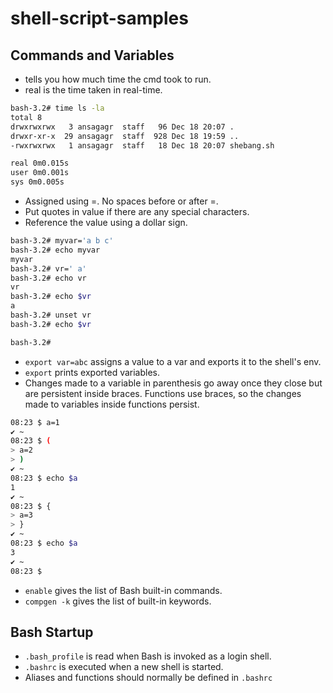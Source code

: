# shell-script-samples

## Commands and Variables

- tells you how much time the cmd took to run.
- real is the time taken in real-time.

```sh
bash-3.2# time ls -la
total 8
drwxrwxrwx   3 ansagagr  staff   96 Dec 18 20:07 .
drwxr-xr-x  29 ansagagr  staff  928 Dec 18 19:59 ..
-rwxrwxrwx   1 ansagagr  staff   18 Dec 18 20:07 shebang.sh

real 0m0.015s
user 0m0.001s
sys 0m0.005s
```

- Assigned using =. No spaces before or after =.
- Put quotes in value if there are any special characters.
- Reference the value using a dollar sign.

```sh
bash-3.2# myvar='a b c'
bash-3.2# echo myvar
myvar
bash-3.2# vr=' a'
bash-3.2# echo vr
vr
bash-3.2# echo $vr
a
bash-3.2# unset vr
bash-3.2# echo $vr

bash-3.2#
```

- `export var=abc` assigns a value to a var and exports it to the shell's env.
- `export` prints exported variables.
- Changes made to a variable in parenthesis go away once they close but are persistent inside braces. Functions use braces, so the changes made to variables inside functions persist.

```sh
08:23 $ a=1
✔ ~
08:23 $ (
> a=2
> )
✔ ~
08:23 $ echo $a
1
✔ ~
08:23 $ {
> a=3
> }
✔ ~
08:23 $ echo $a
3
✔ ~
08:23 $
```

- `enable` gives the list of Bash built-in commands.
- `compgen -k` gives the list of built-in keywords.

## Bash Startup

- `.bash_profile` is read when Bash is invoked as a login shell.
- `.bashrc` is executed when a new shell is started.
- Aliases and functions should normally be defined in `.bashrc`
